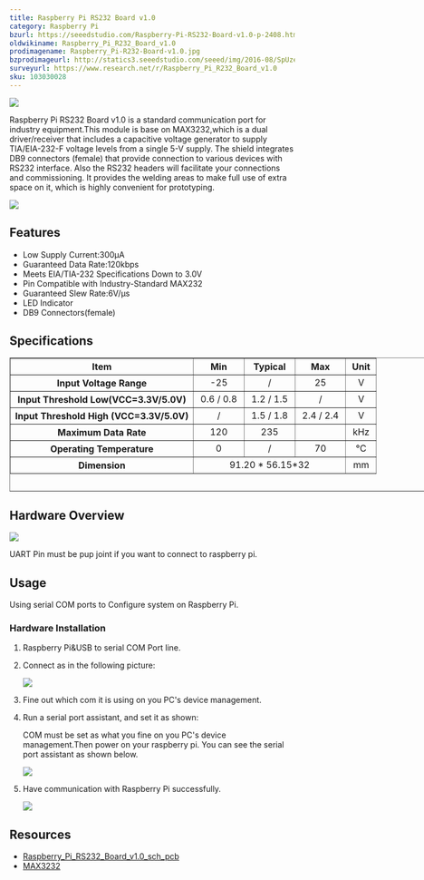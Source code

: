 ```yaml
---
title: Raspberry Pi RS232 Board v1.0
category: Raspberry Pi
bzurl: https://seeedstudio.com/Raspberry-Pi-RS232-Board-v1.0-p-2408.html
oldwikiname: Raspberry_Pi_R232_Board_v1.0
prodimagename: Raspberry_Pi-R232-Board-v1.0.jpg
bzprodimageurl: http://statics3.seeedstudio.com/seeed/img/2016-08/SpUze3JXjsgK1XzFCoMPaSfr.jpg
surveyurl: https://www.research.net/r/Raspberry_Pi_R232_Board_v1.0
sku: 103030028
---
```


![](/assets/Raspberry_Pi_R232_Board_v1.0/img/Raspberry_Pi-R232-Board-v1.0.jpg)

Raspberry Pi RS232 Board v1.0 is a standard communication port for industry equipment.This module is base on MAX3232,which is a dual driver/receiver that includes a capacitive voltage generator to supply TIA/EIA-232-F voltage levels from a single 5-V supply. The shield integrates DB9 connectors (female) that provide connection to various devices with RS232 interface. Also the RS232 headers will facilitate your connections and commissioning. It provides the welding areas to make full use of extra space on it, which is highly convenient for prototyping.

[![](/assets/common/Get_One_Now_Banner.png)](http://www.seeedstudio.com/Raspberry-Pi-RS232-Board-v1.0-p-2408.html)

Features
--------

-   Low Supply Current:300μA
-   Guaranteed Data Rate:120kbps
-   Meets EIA/TIA-232 Specifications Down to 3.0V
-   Pin Compatible with Industry-Standard MAX232
-   Guaranteed Slew Rate:6V/μs
-   LED Indicator
-   DB9 Connectors(female)

Specifications
-------------

<table border="1" cellspacing="0" style="width: 800px; height: 236px" width="800">
<tr>
<th align="center" scope="col" style="width: 50%"> Item
</th>
<th align="center" scope="col"> Min
</th>
<th align="center" scope="col"> Typical
</th>
<th align="center" scope="col"> Max
</th>
<th align="center" scope="col"> Unit
</th></tr>
<tr>
<th scope="row"> Input Voltage Range
</th>
<td align="center"> -25
</td>
<td align="center"> /
</td>
<td align="center"> 25
</td>
<td align="center"> V
</td></tr>
<tr>
<th scope="row"> Input Threshold Low(VCC=3.3V/5.0V)
</th>
<td align="center"> 0.6 / 0.8
</td>
<td align="center"> 1.2 / 1.5
</td>
<td align="center"> /
</td>
<td align="center"> V
</td></tr>
<tr>
<th scope="row"> Input Threshold High (VCC=3.3V/5.0V)
</th>
<td align="center"> /
</td>
<td align="center"> 1.5 / 1.8
</td>
<td align="center"> 2.4 / 2.4
</td>
<td align="center"> V
</td></tr>
<tr>
<th scope="row"> Maximum Data Rate
</th>
<td align="center"> 120
</td>
<td align="center"> 235
</td>
<td align="center">
</td>
<td align="center"> kHz
</td></tr>
<tr>
<th scope="row"> Operating Temperature
</th>
<td align="center"> 0
</td>
<td align="center"> /
</td>
<td align="center"> 70
</td>
<td align="center"> ℃
</td></tr>
<tr>
<th scope="row"> Dimension
</th>
<td align="center" colspan="3"> 91.20 * 56.15*32
</td>
<td align="center"> mm
</td></tr></table>


Hardware Overview
------------------

![](/assets/Raspberry_Pi_R232_Board_v1.0/img/Raspberry_Pi_RS232_Board_v1.0_p2.jpg)

UART Pin must be pup joint if you want to connect to raspberry pi.

Usage
-----

Using serial COM ports to Configure system on Raspberry Pi.

### Hardware Installation

1. Raspberry Pi&USB to serial COM Port line.

2. Connect as in the following picture:

    ![](/assets/Raspberry_Pi_R232_Board_v1.0/img/Raspberry_Pi_RS232_Board_v1.0_p5.jpg)

3. Fine out which com it is using on you PC's device management.
4. Run a serial port assistant, and set it as shown:

    COM must be set as what you fine on you PC's device management.Then power on your raspberry pi. You can see the serial port assistant as shown below.

    ![](/assets/Raspberry_Pi_R232_Board_v1.0/img/Raspberry_Pi_RS232_Board_v1.0_p6.jpg)

5. Have communication with Raspberry Pi successfully.

    ![](/assets/Raspberry_Pi_R232_Board_v1.0/img/Raspberry_Pi_RS232_Board_v1.0_p4.jpg)

Resources
--------

- [Raspberry\_Pi\_RS232\_Board\_v1.0\_sch\_pcb](/assets/Raspberry_Pi_R232_Board_v1.0/res/Raspberry_Pi_RS232_Board_v1.0_sch_pcb.zip)
- [MAX3232](/assets/Raspberry_Pi_R232_Board_v1.0/res/MAX3232.pdf)


<!-- This Markdown file was created from http://www.seeedstudio.com/wiki/Raspberry_Pi_R232_Board_v1.0 -->

